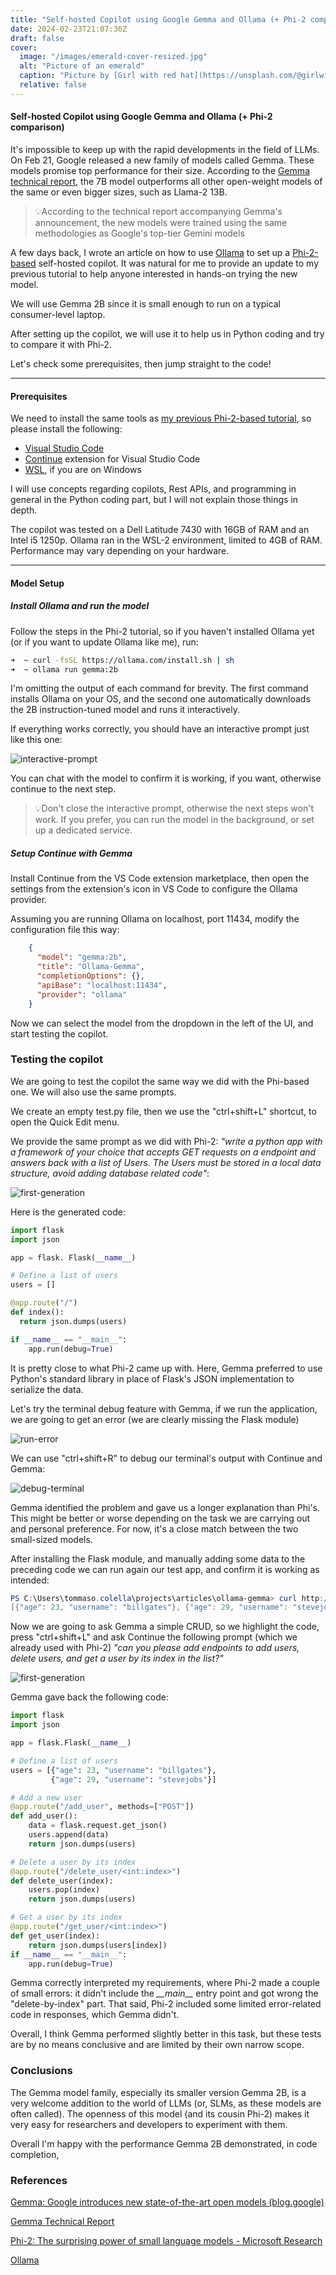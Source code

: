 ```yaml
---
title: "Self-hosted Copilot using Google Gemma and Ollama (+ Phi-2 comparison)"
date: 2024-02-23T21:07:36Z
draft: false
cover: 
  image: "/images/emerald-cover-resized.jpg"
  alt: "Picture of an emerald"
  caption: "Picture by [Girl with red hat](https://unsplash.com/@girlwithredhat) on Unsplash"
  relative: false
---
```


#### Self-hosted Copilot using Google Gemma and Ollama (+ Phi-2 comparison)

It's impossible to keep up with the rapid developments in the field of LLMs. On Feb 21, Google released a new family of models called Gemma. These models promise top performance for their size. According to the [Gemma technical report](https://goo.gle/GemmaReport), the 7B model outperforms all other open-weight models of the same or even bigger sizes, such as Llama-2 13B.

> 💡According to the technical report accompanying Gemma's announcement, the new models were trained using the same methodologies as Google's top-tier Gemini models

A few days back, I wrote an article on how to use [Ollama](https://ollama.com/) to set up a [Phi-2-based](https://www.microsoft.com/en-us/research/blog/phi-2-the-surprising-power-of-small-language-models/) self-hosted copilot. It was natural for me to provide an update to my previous tutorial to help anyone interested in hands-on trying the new model.

We will use Gemma 2B since it is small enough to run on a typical consumer-level laptop.

After setting up the copilot, we will use it to help us in Python coding and try to compare it with Phi-2.

Let's check some prerequisites, then jump straight to the code!

---

#### Prerequisites

We need to install the same tools as [my previous Phi-2-based tutorial](https://gioleppe.github.io/posts/diy-copilot-phi/), so please install the following:

- [Visual Studio Code](https://code.visualstudio.com/)
- [Continue](https://continue.dev/docs/quickstart) extension for Visual Studio Code
- [WSL](https://learn.microsoft.com/en-us/windows/wsl/install), if you are on Windows

I will use concepts regarding copilots, Rest APIs, and programming in general in the Python coding part, but I will not explain those things in depth.

The copilot was tested on a Dell Latitude 7430 with 16GB of RAM and an Intel i5 1250p. Ollama ran in the WSL-2  environment, limited to 4GB of RAM. Performance may vary depending on your hardware.

---

####  Model Setup

##### Install Ollama and run the model

Follow the steps in the Phi-2 tutorial, so if you haven't installed Ollama yet (or if you want to update Ollama like me), run:

``````bash
➜  ~ curl -fsSL https://ollama.com/install.sh | sh 
➜  ~ ollama run gemma:2b
``````

I'm omitting the output of each command for brevity. The first command installs Ollama on your OS, and the second one automatically downloads the 2B instruction-tuned model and runs it interactively.

If everything works correctly, you should have an interactive prompt just like this one:

![interactive-prompt](images/interactive_prompt.png)

You can chat with the model to confirm it is working, if you want, otherwise continue to the next step.

> 💡Don't close the interactive prompt, otherwise the next steps won't work. If you prefer, you can run the model in the background, or set up a dedicated service.

##### Setup Continue with Gemma

Install Continue from the VS Code extension marketplace, then open the settings from the extension's icon in VS Code to configure the Ollama provider.

Assuming you are running Ollama on localhost, port 11434, modify the configuration file this way:

```json
    {
      "model": "gemma:2b",
      "title": "Ollama-Gemma",
      "completionOptions": {},
      "apiBase": "localhost:11434",
      "provider": "ollama"
    }
```

Now we can select the model from the dropdown in the left of the UI, and start testing the copilot.

### Testing the copilot

We are going to test the copilot the same way we did with the Phi-based one. We will also use the same prompts. 

We create an empty test.py file, then we use the "ctrl+shift+L" shortcut, to open the Quick Edit menu.

We provide the same prompt as we did with Phi-2: *"write a python app with a framework of your choice that accepts GET requests on a endpoint and answers back with a list of Users. The Users must be stored in a local data structure, avoid adding database related code"*:

![first-generation](images/ollama_first_generation.gif)

Here is the generated code:

```python
import flask
import json

app = flask. Flask(__name__)

# Define a list of users
users = []

@app.route("/")
def index():
  return json.dumps(users)

if __name__ == "__main__":
    app.run(debug=True)
```

It is pretty close to what Phi-2 came up with. Here, Gemma preferred to use Python's standard library in place of Flask's JSON implementation to serialize the data. 

Let's try the terminal debug feature with Gemma, if we run the application, we are going to get an error (we are clearly missing the Flask module)

![run-error](images/run_error.png)

We can use "ctrl+shift+R" to debug our terminal's output with Continue and Gemma:

![debug-terminal](images/debug_terminal.png)

Gemma identified the problem and gave us a longer explanation than Phi's. This might be better or worse depending on the task we are carrying out and personal preference. For now, it's a close match between the two small-sized models.

After installing the Flask module, and manually adding some data to the preceding code we can run again our test app, and confirm it is working as intended:

```powershell
PS C:\Users\tommaso.colella\projects\articles\ollama-gemma> curl http://127.0.0.1:5000                                        
[{"age": 23, "username": "billgates"}, {"age": 29, "username": "stevejobs"}]
```

Now we are going to ask Gemma a simple CRUD, so we highlight the code, press "ctrl+shift+L" and ask Continue the following prompt (which we already used with Phi-2) *"can you please add endpoints to add users, delete users, and get a user by its index in the list?"*

![first-generation](images/ollama_add_crud.gif)

Gemma gave back the following code:

```python
import flask
import json

app = flask.Flask(__name__)

# Define a list of users
users = [{"age": 23, "username": "billgates"},
         {"age": 29, "username": "stevejobs"}]

# Add a new user
@app.route("/add_user", methods=["POST"])
def add_user():
    data = flask.request.get_json()
    users.append(data)
    return json.dumps(users)

# Delete a user by its index
@app.route("/delete_user/<int:index>")
def delete_user(index):
    users.pop(index)
    return json.dumps(users)

# Get a user by its index
@app.route("/get_user/<int:index>")
def get_user(index):
    return json.dumps(users[index])
if __name__ == "__main__":
    app.run(debug=True)
```

Gemma correctly interpreted my requirements, where Phi-2 made a couple of small errors: it didn't include the *\_\_main\_\_* entry point and got wrong the "delete-by-index" part. That said, Phi-2 included some limited error-related code in responses, which Gemma didn't.

Overall, I think Gemma performed slightly better in this task, but these tests are by no means conclusive and are limited by their own narrow scope.

### Conclusions

The Gemma model family, especially its smaller version Gemma 2B, is a very welcome addition to the world of LLMs (or, SLMs, as these models are often called). The openness of this model (and its cousin Phi-2) makes it very easy for researchers and developers to experiment with them. 

Overall I'm happy with the performance Gemma 2B demonstrated, in code completion, 

### References

[Gemma: Google introduces new state-of-the-art open models (blog.google)](https://blog.google/technology/developers/gemma-open-models/)

[Gemma Technical Report](https://goo.gle/GemmaReport)

[Phi-2: The surprising power of small language models - Microsoft Research](https://www.microsoft.com/en-us/research/blog/phi-2-the-surprising-power-of-small-language-models/)

[Ollama](https://ollama.com/)